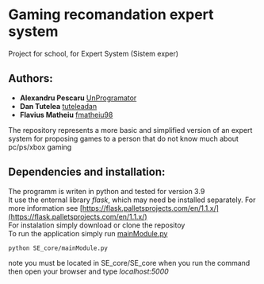 # Gaming recomandation expert system

Project for school, for Expert System (Sistem exper)

## Authors: 
- **Alexandru Pescaru** [UnProgramator](https://github.com/UnProgramator/ProiectSE)  
- **Dan Tutelea** [tuteleadan](https://github.com/tuteleadan)  
- **Flavius Matheiu** [fmatheiu98](https://github.com/fmatheiu98)  

The repository represents a more basic and simplified version of an expert system for proposing games to a person that do not know much about pc/ps/xbox gaming 

## Dependencies and installation:
The programm is writen in python and tested for version 3.9  
It use the enternal library *flask*, which may need be installed separately. For more information see  [https://flask.palletsprojects.com/en/1.1.x/](https://flask.palletsprojects.com/en/1.1.x/)  
For instalation simply download or clone the repositoy  
To run the application simply run [mainModule.py](https://github.com/UnProgramator/ProiectSE/blob/master/SE_core/SE_core/mainModule.py)  
```bash
python SE_core/mainModule.py  
```  
note you must be located in SE_core/SE_core when you run the command  
then open your browser and type *localhost:5000*
